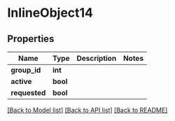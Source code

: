# InlineObject14

## Properties
Name | Type | Description | Notes
------------ | ------------- | ------------- | -------------
**group_id** | **int** |  | 
**active** | **bool** |  | 
**requested** | **bool** |  | 

[[Back to Model list]](../README.md#documentation-for-models) [[Back to API list]](../README.md#documentation-for-api-endpoints) [[Back to README]](../README.md)


